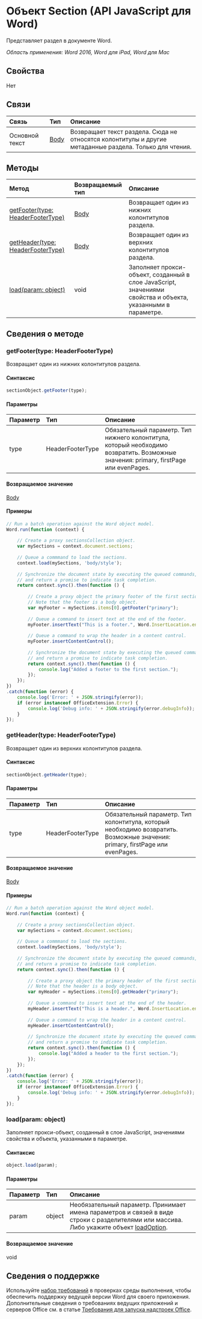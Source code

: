 # Объект Section (API JavaScript для Word)

Представляет раздел в документе Word.

_Область применения: Word 2016, Word для iPad, Word для Mac_

## Свойства
Нет

## Связи
| Связь | Тип   |Описание|
|:---------------|:--------|:----------|
|Основной текст|[Body](body.md)|Возвращает текст раздела. Сюда не относятся колонтитулы и другие метаданные раздела. Только для чтения.|

## Методы

| Метод           | Возвращаемый тип    |Описание|
|:---------------|:--------|:----------|
|[getFooter(type: HeaderFooterType)](#getfootertype-headerfootertype)|[Body](body.md)|Возвращает один из нижних колонтитулов раздела.|
|[getHeader(type: HeaderFooterType)](#getheadertype-headerfootertype)|[Body](body.md)|Возвращает один из верхних колонтитулов раздела.|
|[load(param: object)](#loadparam-object)|void|Заполняет прокси-объект, созданный в слое JavaScript, значениями свойства и объекта, указанными в параметре.|

## Сведения о методе

### getFooter(type: HeaderFooterType)
Возвращает один из нижних колонтитулов раздела.

#### Синтаксис
```js
sectionObject.getFooter(type);
```

#### Параметры
| Параметр    | Тип   |Описание|
|:---------------|:--------|:----------|
|type|HeaderFooterType|Обязательный параметр. Тип нижнего колонтитула, который необходимо возвратить. Возможные значения: primary, firstPage или evenPages.|

#### Возвращаемое значение
[Body](body.md)

#### Примеры
```js
// Run a batch operation against the Word object model.
Word.run(function (context) {
    
    // Create a proxy sectionsCollection object.
    var mySections = context.document.sections;
    
    // Queue a commmand to load the sections.
    context.load(mySections, 'body/style');
    
    // Synchronize the document state by executing the queued commands, 
    // and return a promise to indicate task completion.
    return context.sync().then(function () {
        
        // Create a proxy object the primary footer of the first section. 
        // Note that the footer is a body object.
        var myFooter = mySections.items[0].getFooter("primary");
        
        // Queue a command to insert text at the end of the footer.
        myFooter.insertText("This is a footer.", Word.InsertLocation.end);
        
        // Queue a command to wrap the header in a content control.
        myFooter.insertContentControl();
                              
        // Synchronize the document state by executing the queued commands, 
        // and return a promise to indicate task completion.
        return context.sync().then(function () {
            console.log("Added a footer to the first section.");
        });                    
    });  
})
.catch(function (error) {
    console.log('Error: ' + JSON.stringify(error));
    if (error instanceof OfficeExtension.Error) {
        console.log('Debug info: ' + JSON.stringify(error.debugInfo));
    }
});
```
### getHeader(type: HeaderFooterType)
Возвращает один из верхних колонтитулов раздела.

#### Синтаксис
```js
sectionObject.getHeader(type);
```

#### Параметры
| Параметр    | Тип   |Описание|
|:---------------|:--------|:----------|
|type|HeaderFooterType|Обязательный параметр. Тип колонтитула, который необходимо возвратить. Возможные значения: primary, firstPage или evenPages.|

#### Возвращаемое значение
[Body](body.md)

#### Примеры
```js
// Run a batch operation against the Word object model.
Word.run(function (context) {
    
    // Create a proxy sectionsCollection object.
    var mySections = context.document.sections;
    
    // Queue a commmand to load the sections.
    context.load(mySections, 'body/style');
    
    // Synchronize the document state by executing the queued commands, 
    // and return a promise to indicate task completion.
    return context.sync().then(function () {
        
        // Create a proxy object the primary header of the first section. 
        // Note that the header is a body object.
        var myHeader = mySections.items[0].getHeader("primary");
        
        // Queue a command to insert text at the end of the header.
        myHeader.insertText("This is a header.", Word.InsertLocation.end);
        
        // Queue a command to wrap the header in a content control.
        myHeader.insertContentControl();
                              
        // Synchronize the document state by executing the queued commands, 
        // and return a promise to indicate task completion.
        return context.sync().then(function () {
            console.log("Added a header to the first section.");
        });                    
    });  
})
.catch(function (error) {
    console.log('Error: ' + JSON.stringify(error));
    if (error instanceof OfficeExtension.Error) {
        console.log('Debug info: ' + JSON.stringify(error.debugInfo));
    }
});
```

### load(param: object)
Заполняет прокси-объект, созданный в слое JavaScript, значениями свойства и объекта, указанными в параметре.

#### Синтаксис
```js
object.load(param);
```

#### Параметры
| Параметр    | Тип   |Описание|
|:---------------|:--------|:----------|
|param|object|Необязательный параметр. Принимает имена параметров и связей в виде строки с разделителями или массива. Либо укажите объект [loadOption](loadoption.md).|

#### Возвращаемое значение
void

## Сведения о поддержке
Используйте [набор требований](../office-add-in-requirement-sets.md) в проверках среды выполнения, чтобы обеспечить поддержку ведущей версии Word для своего приложения. Дополнительные сведения о требованиях ведущих приложений и серверов Office см. в статье [Требования для запуска надстроек Office](../../docs/overview/requirements-for-running-office-add-ins.md).